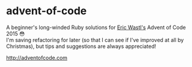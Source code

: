 # advent-of-code
A beginner's long-winded Ruby solutions for <a href='https://twitter.com/ericwastl'>Eric Wastl's</a> Advent of Code 2015 😳 <br>
I'm saving refactoring for later (so that I can see if I've improved at all by Christmas), but tips and suggestions are always appreciated!

http://adventofcode.com

